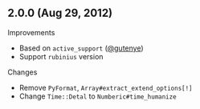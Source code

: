 ## 2.0.0 (Aug 29, 2012)

Improvements

  - Based on `active_support` ([@gutenye][])
  - Support `rubinius` version

Changes

  - Remove `PyFormat`, `Array#extract_extend_options[!]`
  - Change `Time::Detal` to `Numberic#time_humanize`


<!--- The following link definition list is generated by PimpMyChangelog --->
[@gutenye]: https://github.com/gutenye
